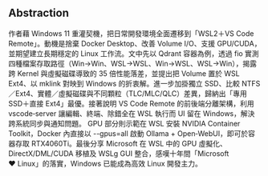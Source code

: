 ## Abstraction  
作者藉 Windows 11 重灌契機，把日常開發環境全面遷移到「WSL2＋VS Code Remote」。動機是捨棄 Docker Desktop、改善 Volume I/O、支援 GPU/CUDA，並期望建立長期穩定的 Linux 工作流。文中先以 Qdrant 容器為例，透過 fio 實測四種檔案存取路徑（Win→Win、WSL→WSL、Win→WSL、WSL→Win），揭露跨 Kernel 與虛擬磁碟導致的 35 倍性能落差，並提出把 Volume 置於 WSL Ext4、以 mklink 對映到 Windows 的折衷解。進一步加掛獨立 SSD、比較 NTFS／Ext4、實體／虛擬磁碟與不同顆粒（TLC/MLC/QLC）差異，歸納出「專用 SSD＋直接 Ext4」最優。接著說明 VS Code Remote 的前後端分離架構，利用 vscode‑server 讓編輯、終端、除錯全在 WSL 執行而 UI 留在 Windows，解決跨系統同步與通知問題。 GPU 部分則示範在 WSL 安裝 NVIDIA Container Toolkit，Docker 內直接以 --gpus=all 啟動 Ollama + Open‑WebUI，即可於容器存取 RTX4060Ti。最後分享 Microsoft 在 WSL 中的 GPU 虛擬化、DirectX/DML/CUDA 移植及 WSLg GUI 整合，感嘆十年間「Microsoft ❤️ Linux」的落實，Windows 已能成為高效 Linux 開發主力。